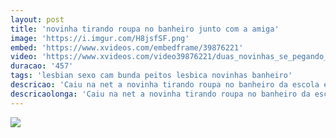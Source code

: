 ```yaml
---
layout: post
title: 'novinha tirando roupa no banheiro junto com a amiga'
image: 'https://i.imgur.com/H8jsfSF.png'
embed: 'https://www.xvideos.com/embedframe/39876221'
video: 'https://www.xvideos.com/video39876221/duas_novinhas_se_pegando_no_banheiro'
duracao: '457'
tags: 'lesbian sexo cam bunda peitos lesbica novinhas banheiro'
descricao: 'Caiu na net a novinha tirando roupa no banheiro da escola e a amiga também, safadas ficam peladas e exibindo o corpinho perfeito dessas delicias.'
descricaolonga: 'Caiu na net a novinha tirando roupa no banheiro da escola e a amiga também, safadas ficam peladas e exibindo o corpinho perfeito dessas delicias. Dois rabões gostosos de fuder com bucetinhas bem apertadas e molhadinhas sedentas por sexo.'
---
```

<a href="{{ page.url | prepend: site.baseurl | prepend: site.url }}"><img src="{{ page.image }}" /></a>
